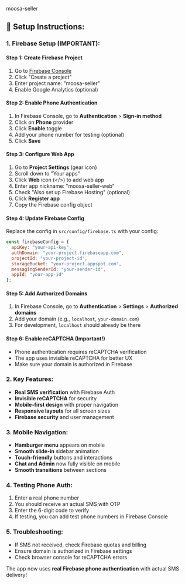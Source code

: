 moosa-seller

## 🚀 **Setup Instructions:**

### 1. **Firebase Setup (IMPORTANT):**

#### Step 1: Create Firebase Project
1. Go to [Firebase Console](https://console.firebase.google.com/)
2. Click "Create a project"
3. Enter project name: "moosa-seller"
4. Enable Google Analytics (optional)

#### Step 2: Enable Phone Authentication
1. In Firebase Console, go to **Authentication** > **Sign-in method**
2. Click on **Phone** provider
3. Click **Enable** toggle
4. Add your phone number for testing (optional)
5. Click **Save**

#### Step 3: Configure Web App
1. Go to **Project Settings** (gear icon)
2. Scroll down to "Your apps"
3. Click **Web** icon (</>) to add web app
4. Enter app nickname: "moosa-seller-web"
5. Check "Also set up Firebase Hosting" (optional)
6. Click **Register app**
7. Copy the Firebase config object

#### Step 4: Update Firebase Config
Replace the config in `src/config/firebase.ts` with your config:
```javascript
const firebaseConfig = {
  apiKey: "your-api-key",
  authDomain: "your-project.firebaseapp.com",
  projectId: "your-project-id",
  storageBucket: "your-project.appspot.com",
  messagingSenderId: "your-sender-id",
  appId: "your-app-id"
};
```

#### Step 5: Add Authorized Domains
1. In Firebase Console, go to **Authentication** > **Settings** > **Authorized domains**
2. Add your domain (e.g., `localhost`, `your-domain.com`)
3. For development, `localhost` should already be there

#### Step 6: Enable reCAPTCHA (Important!)
- Phone authentication requires reCAPTCHA verification
- The app uses invisible reCAPTCHA for better UX
- Make sure your domain is authorized in Firebase

### 2. **Key Features:**
- **Real SMS verification** with Firebase Auth
- **Invisible reCAPTCHA** for security
- **Mobile-first design** with proper navigation
- **Responsive layouts** for all screen sizes
- **Firebase security** and user management

### 3. **Mobile Navigation:**
- **Hamburger menu** appears on mobile
- **Smooth slide-in** sidebar animation
- **Touch-friendly** buttons and interactions
- **Chat and Admin** now fully visible on mobile
- **Smooth transitions** between sections

### 4. **Testing Phone Auth:**
1. Enter a real phone number
2. You should receive an actual SMS with OTP
3. Enter the 6-digit code to verify
4. If testing, you can add test phone numbers in Firebase Console

### 5. **Troubleshooting:**
- If SMS not received, check Firebase quotas and billing
- Ensure domain is authorized in Firebase settings
- Check browser console for reCAPTCHA errors

The app now uses **real Firebase phone authentication** with actual SMS delivery!
